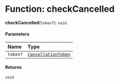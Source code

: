 # Function: checkCancelled

**checkCancelled**(`token?`): `void`

#### Parameters

| Name | Type |
| :------ | :------ |
| `token?` | [`CancellationToken`](/en/auto-docs/free-layout-editor/interfaces/CancellationToken-1.md) |

#### Returns

`void`
